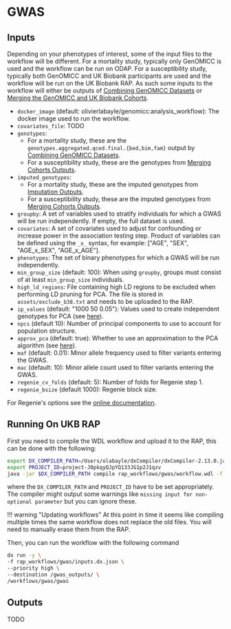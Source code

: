 # GWAS


## Inputs

Depending on your phenotypes of interest, some of the input files to the workflow will be different. For a mortality study, typically only GenOMICC is used and the workflow can be run on ODAP. For a susceptibility study, typically both GenOMICC and UK Biobank participants are used and the workflow will be run on the UK Biobank RAP. As such some inputs to the workflow will either be outputs of [Combining GenOMICC Datasets](@ref) or [Merging the GenOMICC and UK Biobank Cohorts](@ref).

- `docker_image` (default: olivierlabayle/genomicc:analysis_workflow): The docker image used to run the workflow.
- `covariates_file`: TODO
- `genotypes`: 
  - For a mortality study, these are the `genotypes.aggregated.qced.final.{bed,bim,fam}` output by [Combining GenOMICC Datasets](@ref).
  - For a susceptibility study, these are the genotypes from [Merging Cohorts Outputs](@ref).
- `imputed_genotypes`:
  - For a mortality study, these are the imputed genotypes from [Imputation Outputs](@ref).
  - For a susceptibility study, these are the imputed genotypes from [Merging Cohorts Outputs](@ref).
- `groupby`: A set of variables used to stratify individuals for which a GWAS will be run independently. If empty, the full dataset is used.
- `covariates`: A set of covariates used to adjust for confounding or increase power in the association testing step. Product of variables can be defined using the `_x_` syntax, for example: ["AGE", "SEX", "AGE_x_SEX", "AGE_x_AGE"].
- `phenotypes`: The set of binary phenotypes for which a GWAS will be run independently.
- `min_group_size` (default: 100): When using `groupby`, groups must consist of at least `min_group_size` individuals.
- `high_ld_regions`: File containing high LD regions to be excluded when performing LD pruning for PCA. The file is stored in `assets/exclude_b38.txt` and needs to be uploaded to the RAP.
- `ip_values` (default: "1000 50 0.05"): Values used to create independent genotypes for PCA (see [here](https://www.cog-genomics.org/plink/2.0/ld)).
- `npcs` (default 10): Number of principal components to use to account for population structure.
- `approx_pca` (default: true): Whether to use an approximation to the PCA algorithm (see [here](https://www.cog-genomics.org/plink/2.0/strat)).
- `maf` (default: 0.01): Minor allele frequency used to filter variants entering the GWAS.
- `mac` (default: 10): Minor allele count used to filter variants entering the GWAS.
- `regenie_cv_folds` (default: 5): Number of folds for Regenie step 1.
- `regenie_bsize` (default 1000): Regenie block size.

For Regenie's options see the [online documentation](https://rgcgithub.github.io/regenie/options/).

## Running On UKB RAP

First you need to compile the WDL workflow and upload it to the RAP, this can be done with the following:

```bash
export DX_COMPILER_PATH=/Users/olabayle/dxCompiler/dxCompiler-2.13.0.jar
export PROJECT_ID=project-J0pkqyQJpYQ133JG1p2J1qzv
java -jar $DX_COMPILER_PATH compile rap_workflows/gwas/workflow.wdl -f -project $PROJECT_ID -folder /workflows/gwas -inputs rap_workflows/gwas/inputs.json
```

where the `DX_COMPILER_PATH` and `PROJECT_ID` have to be set appropriately. The compiler might output some warnings like `missing input for non-optional parameter` but you can ignore these.

!!! warning "Updating workflows"
    At this point in time it seems like compiling multiple times the same workflow does not replace the old files. You will need to manually erase them from the RAP.
    
Then, you can run the workflow with the following command

```bash
dx run -y \
-f rap_workflows/gwas/inputs.dx.json \
--priority high \
--destination /gwas_outputs/ \
/workflows/gwas/gwas
```

## Outputs

TODO